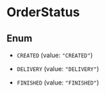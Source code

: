 

# OrderStatus

## Enum


* `CREATED` (value: `"CREATED"`)

* `DELIVERY` (value: `"DELIVERY"`)

* `FINISHED` (value: `"FINISHED"`)



